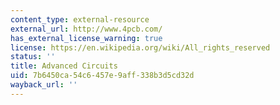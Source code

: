 ```yaml
---
content_type: external-resource
external_url: http://www.4pcb.com/
has_external_license_warning: true
license: https://en.wikipedia.org/wiki/All_rights_reserved
status: ''
title: Advanced Circuits
uid: 7b6450ca-54c6-457e-9aff-338b3d5cd32d
wayback_url: ''
---
```

